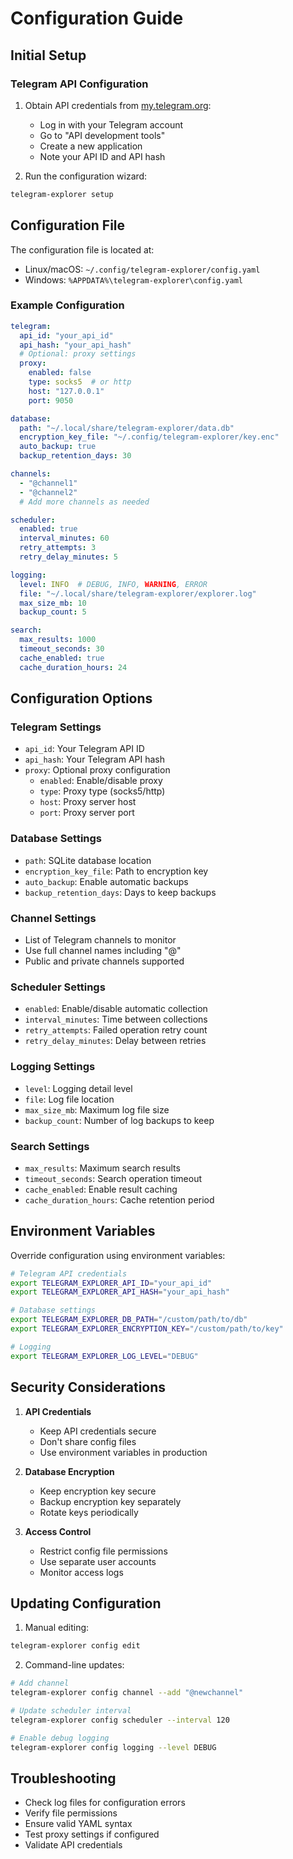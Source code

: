 # Configuration Guide

## Initial Setup

### Telegram API Configuration
1. Obtain API credentials from [my.telegram.org](https://my.telegram.org):
   - Log in with your Telegram account
   - Go to "API development tools"
   - Create a new application
   - Note your API ID and API hash

2. Run the configuration wizard:
```bash
telegram-explorer setup
```

## Configuration File

The configuration file is located at:
- Linux/macOS: `~/.config/telegram-explorer/config.yaml`
- Windows: `%APPDATA%\telegram-explorer\config.yaml`

### Example Configuration
```yaml
telegram:
  api_id: "your_api_id"
  api_hash: "your_api_hash"
  # Optional: proxy settings
  proxy:
    enabled: false
    type: socks5  # or http
    host: "127.0.0.1"
    port: 9050

database:
  path: "~/.local/share/telegram-explorer/data.db"
  encryption_key_file: "~/.config/telegram-explorer/key.enc"
  auto_backup: true
  backup_retention_days: 30

channels:
  - "@channel1"
  - "@channel2"
  # Add more channels as needed

scheduler:
  enabled: true
  interval_minutes: 60
  retry_attempts: 3
  retry_delay_minutes: 5

logging:
  level: INFO  # DEBUG, INFO, WARNING, ERROR
  file: "~/.local/share/telegram-explorer/explorer.log"
  max_size_mb: 10
  backup_count: 5

search:
  max_results: 1000
  timeout_seconds: 30
  cache_enabled: true
  cache_duration_hours: 24
```

## Configuration Options

### Telegram Settings
- `api_id`: Your Telegram API ID
- `api_hash`: Your Telegram API hash
- `proxy`: Optional proxy configuration
  - `enabled`: Enable/disable proxy
  - `type`: Proxy type (socks5/http)
  - `host`: Proxy server host
  - `port`: Proxy server port

### Database Settings
- `path`: SQLite database location
- `encryption_key_file`: Path to encryption key
- `auto_backup`: Enable automatic backups
- `backup_retention_days`: Days to keep backups

### Channel Settings
- List of Telegram channels to monitor
- Use full channel names including "@"
- Public and private channels supported

### Scheduler Settings
- `enabled`: Enable/disable automatic collection
- `interval_minutes`: Time between collections
- `retry_attempts`: Failed operation retry count
- `retry_delay_minutes`: Delay between retries

### Logging Settings
- `level`: Logging detail level
- `file`: Log file location
- `max_size_mb`: Maximum log file size
- `backup_count`: Number of log backups to keep

### Search Settings
- `max_results`: Maximum search results
- `timeout_seconds`: Search operation timeout
- `cache_enabled`: Enable result caching
- `cache_duration_hours`: Cache retention period

## Environment Variables

Override configuration using environment variables:
```bash
# Telegram API credentials
export TELEGRAM_EXPLORER_API_ID="your_api_id"
export TELEGRAM_EXPLORER_API_HASH="your_api_hash"

# Database settings
export TELEGRAM_EXPLORER_DB_PATH="/custom/path/to/db"
export TELEGRAM_EXPLORER_ENCRYPTION_KEY="/custom/path/to/key"

# Logging
export TELEGRAM_EXPLORER_LOG_LEVEL="DEBUG"
```

## Security Considerations

1. **API Credentials**
   - Keep API credentials secure
   - Don't share config files
   - Use environment variables in production

2. **Database Encryption**
   - Keep encryption key secure
   - Backup encryption key separately
   - Rotate keys periodically

3. **Access Control**
   - Restrict config file permissions
   - Use separate user accounts
   - Monitor access logs

## Updating Configuration

1. Manual editing:
```bash
telegram-explorer config edit
```

2. Command-line updates:
```bash
# Add channel
telegram-explorer config channel --add "@newchannel"

# Update scheduler interval
telegram-explorer config scheduler --interval 120

# Enable debug logging
telegram-explorer config logging --level DEBUG
```

## Troubleshooting

- Check log files for configuration errors
- Verify file permissions
- Ensure valid YAML syntax
- Test proxy settings if configured
- Validate API credentials
